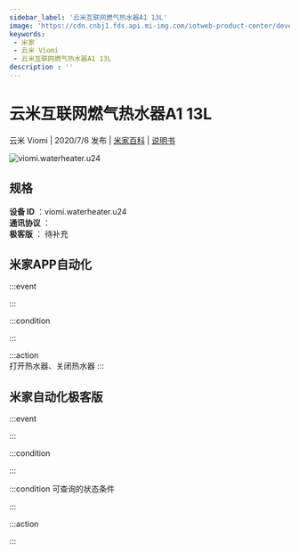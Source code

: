 ```yaml
---
sidebar_label: '云米互联网燃气热水器A1 13L'
image: 'https://cdn.cnbj1.fds.api.mi-img.com/iotweb-product-center/developer_1590559160339j8lDvW9g.png?GalaxyAccessKeyId=AKVGLQWBOVIRQ3XLEW&Expires=9223372036854775807&Signature=onkj6ggojr3Lx+lwb3qmB8fd/FU='
keywords: 
 - 米家
 - 云米 Viomi
 - 云米互联网燃气热水器A1 13L
description : ''
---
```

# 云米互联网燃气热水器A1 13L

云米 Viomi | 2020/7/6 发布 | [米家百科](https://home.mi.com/webapp/content/baike/product/index.html?model=viomi.waterheater.u24) | [说明书](https://home.mi.com/views/introduction.html?model=viomi.waterheater.u24&region=cn)

![viomi.waterheater.u24](https://cdn.cnbj1.fds.api.mi-img.com/iotweb-product-center/developer_1590559160339j8lDvW9g.png?GalaxyAccessKeyId=AKVGLQWBOVIRQ3XLEW&Expires=9223372036854775807&Signature=onkj6ggojr3Lx+lwb3qmB8fd/FU=)

## 规格  
> 
**设备 ID** ：viomi.waterheater.u24  
**通讯协议** ：  
**极客版**  ： 待补充 


## 米家APP自动化  

:::event  

:::

:::condition  

:::

:::action   
打开热水器、关闭热水器
:::

## 米家自动化极客版  

:::event  

:::

:::condition  

:::

:::condition 可查询的状态条件  

:::

:::action  

:::

        
